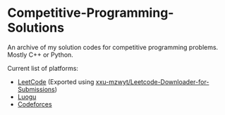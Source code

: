 # Competitive-Programming-Solutions

An archive of my solution codes for competitive programming problems. Mostly C++ or Python.

Current list of platforms:
- [LeetCode](https://leetcode.com/) (Exported using [xxu-mzwyt/Leetcode-Downloader-for-Submissions](https://github.com/xxu-mzwyt/Leetcode-Downloader-for-Submissions))
- [Luogu](https://www.luogu.com.cn/)
- [Codeforces](https://codeforces.com/)

